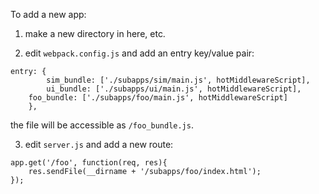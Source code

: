 To add a new app:

1) make a new directory in here, etc. 

2) edit `webpack.config.js` and add an entry key/value pair:

```
entry: {
		sim_bundle: ['./subapps/sim/main.js', hotMiddlewareScript],
		ui_bundle: ['./subapps/ui/main.js', hotMiddlewareScript],
    foo_bundle: ['./subapps/foo/main.js', hotMiddlewareScript]
	},
```
the file will be accessible as `/foo_bundle.js`.

3) edit `server.js` and add a new route:

```
app.get('/foo', function(req, res){
    res.sendFile(__dirname + '/subapps/foo/index.html');
});
```




